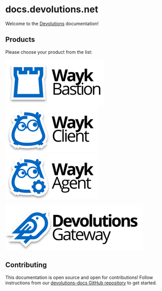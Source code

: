 
# docs.devolutions.net

Welcome to the [Devolutions](https://devolutions.net) documentation!

## Products

Please choose your product from the list:

[![Image](./logos/wayk-bastion-color-shadow.svg)](wayk/index.md)
[![Image](./logos/wayk-client-color-shadow.svg)](wayk/client/index.md)
[![Image](./logos/wayk-agent-color-shadow.svg)](wayk/agent/index.md)

[![Image](./logos/gateway-color-shadow.svg)](gateway/index.md)

## Contributing

This documentation is open source and open for contributions! Follow instructions from our [devolutions-docs GitHub repository](https://github.com/devolutions/devolutions-docs) to get started.
